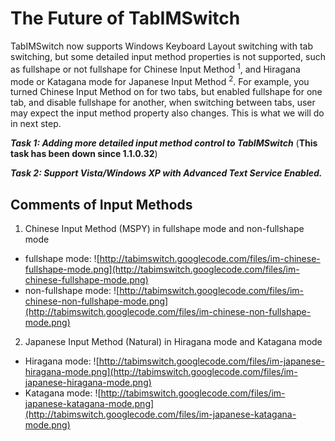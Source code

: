# The Future of TabIMSwitch #

TabIMSwitch now supports Windows Keyboard Layout switching with tab switching, but some detailed input method properties is not supported, such as fullshape or not fullshape for Chinese Input Method <sup>1</sup>, and Hiragana mode or Katagana mode for Japanese Input Method <sup>2</sup>.
For example, you turned Chinese Input Method on for two tabs, but enabled fullshape for one tab, and disable fullshape for another, when switching between tabs, user may expect the input method property also changes. This is what we will do in next step.

_**Task 1: Adding more detailed input method control to TabIMSwitch**_
(**This task has been down since 1.1.0.32**)

_**Task 2: Support Vista/Windows XP with Advanced Text Service Enabled.**_


## Comments of Input Methods ##

1. Chinese Input Method (MSPY) in fullshape mode and non-fullshape mode
  * fullshape mode: ![http://tabimswitch.googlecode.com/files/im-chinese-fullshape-mode.png](http://tabimswitch.googlecode.com/files/im-chinese-fullshape-mode.png)
  * non-fullshape mode: ![http://tabimswitch.googlecode.com/files/im-chinese-non-fullshape-mode.png](http://tabimswitch.googlecode.com/files/im-chinese-non-fullshape-mode.png)

2. Japanese Input Method (Natural) in Hiragana mode and Katagana mode
  * Hiragana mode: ![http://tabimswitch.googlecode.com/files/im-japanese-hiragana-mode.png](http://tabimswitch.googlecode.com/files/im-japanese-hiragana-mode.png)
  * Katagana mode: ![http://tabimswitch.googlecode.com/files/im-japanese-katagana-mode.png](http://tabimswitch.googlecode.com/files/im-japanese-katagana-mode.png)


